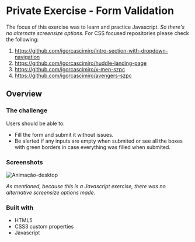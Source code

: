 # Private Exercise - Form Validation
The focus of this exercise was to learn and practice Javascript. *So there's no alternate screensize options.* For CSS focused repositories please check the following:
1. https://github.com/igorcascimiro/intro-section-with-dropdown-navigation
2. https://github.com/igorcascimiro/huddle-landing-page
3. https://github.com/igorcascimiro/x-men-szpc
4. https://github.com/igorcascimiro/avengers-szpc

## Overview

### The challenge

Users should be able to:

- Fill the form and submit it without issues. 
- Be alerted if any inputs are empty when submited or see all the boxes with green borders in case everything was filled when submited.

### Screenshots

![Animação-desktop](https://github.com/igorcascimiro/form-validation/assets/138637092/9736c6c3-06dd-4802-b01f-1a9ffc091d9b)

*As mentioned, because this is a Javascript exercise, there was no alternative screensize options made.*

### Built with

- HTML5
- CSS3 custom properties
- Javascript
